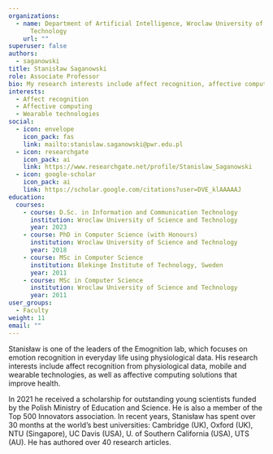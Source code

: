 ```yaml
---
organizations:
  - name: Department of Artificial Intelligence, Wroclaw University of Science and
      Technology
    url: ""
superuser: false
authors:
  - saganowski
title: Stanisław Saganowski
role: Associate Professor
bio: My research interests include affect recognition, affective computing, and applications of wearable technologies in human health.
interests:
  - Affect recognition
  - Affective computing
  - Wearable technologies
social:
  - icon: envelope
    icon_pack: fas
    link: mailto:stanislaw.saganowski@pwr.edu.pl
  - icon: researchgate
    icon_pack: ai
    link: https://www.researchgate.net/profile/Stanislaw_Saganowski
  - icon: google-scholar
    icon_pack: ai
    link: https://scholar.google.com/citations?user=DVE_klAAAAAJ
education:
  courses:
    - course: D.Sc. in Information and Communication Technology
      institution: Wroclaw University of Science and Technology
      year: 2023
    - course: PhD in Computer Science (with Honours)
      institution: Wroclaw University of Science and Technology
      year: 2018
    - course: MSc in Computer Science
      institution: Blekinge Institute of Technology, Sweden
      year: 2011
    - course: MSc in Computer Science
      institution: Wroclaw University of Science and Technology
      year: 2011
user_groups:
  - Faculty
weight: 11
email: ""
---
```

Stanisław is one of the leaders of the Emognition lab, which focuses on emotion recognition in everyday life using physiological data. His research interests include affect recognition from physiological data, mobile and wearable technologies, as well as affective computing solutions that improve health.

In 2021 he received a scholarship for outstanding young scientists funded by the Polish Ministry of Education and Science. He is also a member of the Top 500 Innovators association. In recent years, Stanisław has spent over 30 months at the world’s best universities: Cambridge (UK), Oxford (UK), NTU (Singapore), UC Davis (USA), U. of Southern California (USA), UTS (AU). He has authored over 40 research articles.
